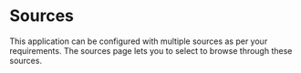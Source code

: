 # Sources

This application can be configured with multiple sources as per your requirements. 
The sources page lets you to select to browse through these sources.